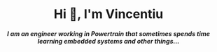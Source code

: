<h1 align="center">Hi 👋, I'm Vincentiu</h1>
<h5 align="center">I am an engineer working in Powertrain that sometimes spends time learning embedded  systems and other things...</h3>

